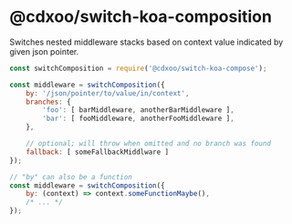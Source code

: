 # @cdxoo/switch-koa-composition

Switches nested middleware stacks based on context value indicated by
given json pointer.

```javascript
const switchComposition = require('@cdxoo/switch-koa-compose');

const middleware = switchComposition({
    by: '/json/pointer/to/value/in/context',
    branches: {
        'foo': [ barMiddleware, anotherBarMiddleware ],
        'bar': [ fooMiddleware, anotherFooMiddleware ],
    },

    // optional; will throw when omitted and no branch was found
    fallback: [ someFallbackMiddlware ]
});

// "by" can also be a function
const middleware = switchComposition({
    by: (context) => context.someFunctionMaybe(),
    /* ... */
});
```
